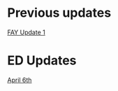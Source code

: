 # Previous updates

[FAY Update 1](https://drive.google.com/file/d/16iedMKYyYtvjskGVX369wecfvgh8KOEV/view)

# ED Updates

[April 6th](https://drive.google.com/open?id=14mxP4Z37U2DmPgaWPdMK2odF0nBVBe9U)
